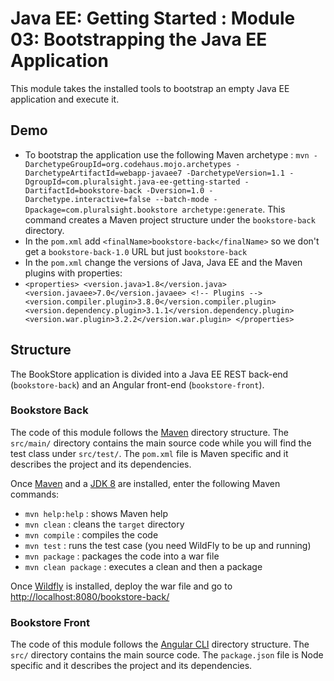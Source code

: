 # Java EE: Getting Started : Module 03: Bootstrapping the Java EE Application

This module takes the installed tools to bootstrap an empty Java EE application and execute it.


## Demo 

* To bootstrap the application use the following Maven archetype : `mvn -DarchetypeGroupId=org.codehaus.mojo.archetypes -DarchetypeArtifactId=webapp-javaee7 -DarchetypeVersion=1.1 -DgroupId=com.pluralsight.java-ee-getting-started -DartifactId=bookstore-back -Dversion=1.0 -Darchetype.interactive=false --batch-mode -Dpackage=com.pluralsight.bookstore archetype:generate`. This command creates a Maven project structure under the `bookstore-back` directory.
* In the `pom.xml` add `<finalName>bookstore-back</finalName>` so we don't get a `bookstore-back-1.0` URL but just `bookstore-back`
* In the `pom.xml` change the versions of Java, Java EE and the Maven plugins with properties:
* ``` <properties> <version.java>1.8</version.java> <version.javaee>7.0</version.javaee> <!-- Plugins --> <version.compiler.plugin>3.8.0</version.compiler.plugin> <version.dependency.plugin>3.1.1</version.dependency.plugin> <version.war.plugin>3.2.2</version.war.plugin> </properties> ```


## Structure 

The BookStore application is divided into a Java EE REST back-end (`bookstore-back`) and an Angular front-end (`bookstore-front`).


### Bookstore Back 

The code of this module follows the [Maven](http://maven.apache.org/) directory structure. The `src/main/` directory contains the main source code while you will find the test class under `src/test/`. The `pom.xml` file is Maven specific and it describes the project and its dependencies.

Once [Maven](http://maven.apache.org/) and a [JDK 8](http://www.oracle.com/technetwork/java/javase/downloads/index.html) are installed, enter the following Maven commands:

* `mvn help:help`       : shows Maven help
* `mvn clean`           : cleans the `target` directory
* `mvn compile`         : compiles the code
* `mvn test`            : runs the test case (you need WildFly to be up and running)
* `mvn package`         : packages the code into a war file
* `mvn clean package`   : executes a clean and then a package

Once [Wildfly](http://wildfly.org/) is installed, deploy the war file and go to [http://localhost:8080/bookstore-back/]()


### Bookstore Front 

The code of this module follows the [Angular CLI](https://github.com/angular/angular-cli) directory structure. The `src/` directory contains the main source code. The `package.json` file is Node specific and it describes the project and its dependencies.
